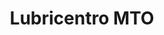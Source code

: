 ---
title: "Lubricentro MTO"
url: /parque-san-martin/lubricentro-mto/
shop: reparación de automóviles
---